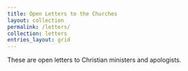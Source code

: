 ```yaml
---
title: Open Letters to the Churches
layout: collection
permalink: /letters/
collection: letters
entries_layout: grid
---
```


These are open letters to Christian ministers and apologists.